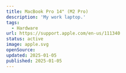 ```yaml
---
title: MacBook Pro 14" (M2 Pro)
description: 'My work laptop.'
tags:
  - Hardware
url: https://support.apple.com/en-us/111340
status: active
image: apple.svg
openSource:
updated: 2025-01-05
published: 2025-01-05
---
```


